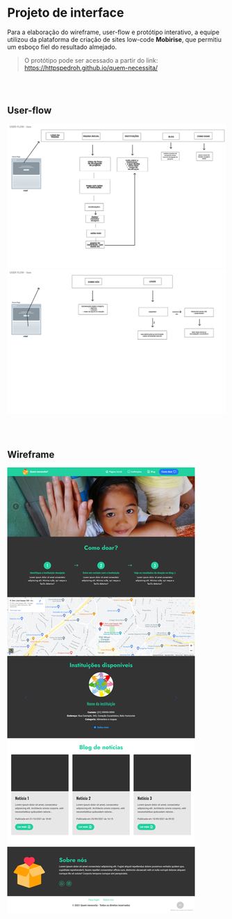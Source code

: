 # Projeto de interface

Para a elaboração do wireframe, user-flow e protótipo interativo, a equipe utilizou da plataforma de criação de sites low-code **Mobirise**, que permitiu um esboço fiel do resultado almejado.

> O protótipo pode ser acessado a partir do link: https://httpspedroh.github.io/quem-necessita/
> 
<br></br>
## User-flow

![User-flow](../Artefatos/userflow-1.png)
![User-flow](../Artefatos/userflow-2.png)

<br></br>

## Wireframe

![Wireframe](../Artefatos/wireframe.png)